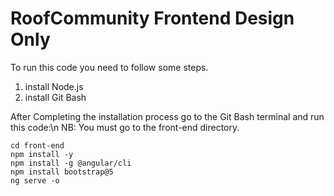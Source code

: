 # RoofCommunity Frontend Design Only
To run this code you need to follow some steps.
1. install Node.js
2. install Git Bash
   
After Completing the installation process go to the Git Bash terminal and run this code:\n
NB: You must go to the front-end directory.

```
cd front-end 
npm install -y
npm install -g @angular/cli
npm install bootstrap@5
ng serve -o
```

